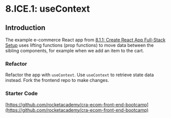 # 8.ICE.1: useContext

## Introduction

The example e-commerce React app from [8.1.1: Create React App Full-Stack Setup](../8.1-create-react-app/8.1.1-create-react-app-full-stack-setup.md) uses lifting functions (prop functions) to move data between the sibling components, for example when we add an item to the cart.

### Refactor

Refactor the app with `useContext`. Use `useContext` to retrieve state data instead. Fork the frontend repo to make changes.

### Starter Code

[https://github.com/rocketacademy/cra-ecom-front-end-bootcamp](https://github.com/rocketacademy/cra-ecom-front-end-bootcamp)
